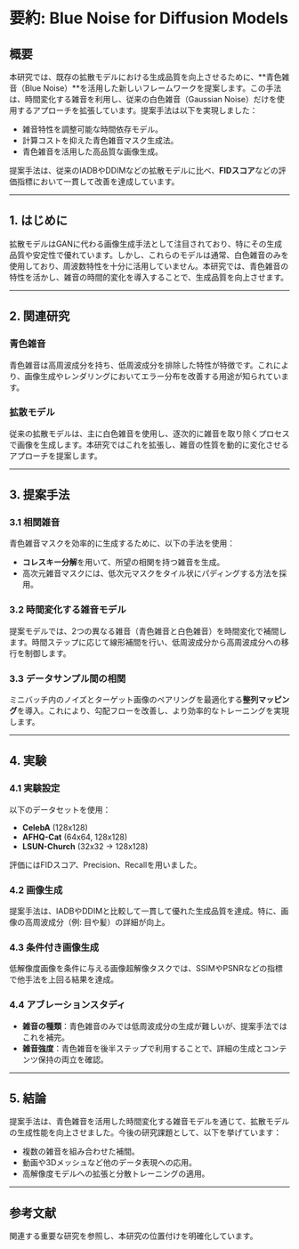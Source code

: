 # 要約: Blue Noise for Diffusion Models

## 概要
本研究では、既存の拡散モデルにおける生成品質を向上させるために、**青色雑音（Blue Noise）**を活用した新しいフレームワークを提案します。この手法は、時間変化する雑音を利用し、従来の白色雑音（Gaussian Noise）だけを使用するアプローチを拡張しています。提案手法は以下を実現しました：
- 雑音特性を調整可能な時間依存モデル。
- 計算コストを抑えた青色雑音マスク生成法。
- 青色雑音を活用した高品質な画像生成。

提案手法は、従来のIADBやDDIMなどの拡散モデルに比べ、**FIDスコア**などの評価指標において一貫して改善を達成しています。

---

## 1. はじめに
拡散モデルはGANに代わる画像生成手法として注目されており、特にその生成品質や安定性で優れています。しかし、これらのモデルは通常、白色雑音のみを使用しており、周波数特性を十分に活用していません。本研究では、青色雑音の特性を活かし、雑音の時間的変化を導入することで、生成品質を向上させます。

---

## 2. 関連研究
### 青色雑音
青色雑音は高周波成分を持ち、低周波成分を排除した特性が特徴です。これにより、画像生成やレンダリングにおいてエラー分布を改善する用途が知られています。

### 拡散モデル
従来の拡散モデルは、主に白色雑音を使用し、逐次的に雑音を取り除くプロセスで画像を生成します。本研究ではこれを拡張し、雑音の性質を動的に変化させるアプローチを提案します。

---

## 3. 提案手法
### 3.1 相関雑音
青色雑音マスクを効率的に生成するために、以下の手法を使用：
- **コレスキー分解**を用いて、所望の相関を持つ雑音を生成。
- 高次元雑音マスクには、低次元マスクをタイル状にパディングする方法を採用。

### 3.2 時間変化する雑音モデル
提案モデルでは、2つの異なる雑音（青色雑音と白色雑音）を時間変化で補間します。時間ステップに応じて線形補間を行い、低周波成分から高周波成分への移行を制御します。

### 3.3 データサンプル間の相関
ミニバッチ内のノイズとターゲット画像のペアリングを最適化する**整列マッピング**を導入。これにより、勾配フローを改善し、より効率的なトレーニングを実現します。

---

## 4. 実験
### 4.1 実験設定
以下のデータセットを使用：
- **CelebA** (128x128)
- **AFHQ-Cat** (64x64, 128x128)
- **LSUN-Church** (32x32 → 128x128)

評価にはFIDスコア、Precision、Recallを用いました。

### 4.2 画像生成
提案手法は、IADBやDDIMと比較して一貫して優れた生成品質を達成。特に、画像の高周波成分（例: 目や髪）の詳細が向上。

### 4.3 条件付き画像生成
低解像度画像を条件に与える画像超解像タスクでは、SSIMやPSNRなどの指標で他手法を上回る結果を達成。

### 4.4 アブレーションスタディ
- **雑音の種類**：青色雑音のみでは低周波成分の生成が難しいが、提案手法ではこれを補完。
- **雑音強度**：青色雑音を後半ステップで利用することで、詳細の生成とコンテンツ保持の両立を確認。

---

## 5. 結論
提案手法は、青色雑音を活用した時間変化する雑音モデルを通じて、拡散モデルの生成性能を向上させました。今後の研究課題として、以下を挙げています：
- 複数の雑音を組み合わせた補間。
- 動画や3Dメッシュなど他のデータ表現への応用。
- 高解像度モデルへの拡張と分散トレーニングの適用。

---

## 参考文献
関連する重要な研究を参照し、本研究の位置付けを明確化しています。